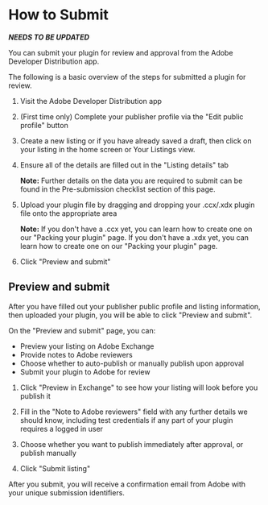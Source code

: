 # How to Submit

_**NEEDS TO BE UPDATED**_

You can submit your plugin for review and approval from the Adobe Developer Distribution app.

The following is a basic overview of the steps for submitted a plugin for review.

1. Visit the Adobe Developer Distribution app
2. (First time only) Complete your publisher profile via the "Edit public profile" button
3. Create a new listing or if you have already saved a draft, then click on your listing in the home screen or Your Listings view.
4. Ensure all of the details are filled out in the "Listing details" tab

   **Note:** Further details on the data you are required to submit can be found in the Pre-submission checklist section of this page.

5. Upload your plugin file by dragging and dropping your .ccx/.xdx plugin file onto the appropriate area
   
   **Note:** If you don't have a .ccx yet, you can learn how to create one on our "Packing your plugin" page. If you don't have a .xdx yet, you can learn how to create one on our "Packing your plugin" page.

6. Click "Preview and submit"

## Preview and submit

After you have filled out your publisher public profile and listing information, then uploaded your plugin, you will be able to click "Preview and submit".

On the "Preview and submit" page, you can:

- Preview your listing on Adobe Exchange
- Provide notes to Adobe reviewers
- Choose whether to auto-publish or manually publish upon approval
- Submit your plugin to Adobe for review

1. Click "Preview in Exchange" to see how your listing will look before you publish it

2. Fill in the "Note to Adobe reviewers" field with any further details we should know, including test credentials if any part of your plugin requires a logged in user

3. Choose whether you want to publish immediately after approval, or publish manually

4. Click "Submit listing"

After you submit, you will receive a confirmation email from Adobe with your unique submission identifiers.
